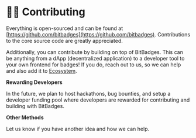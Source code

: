 # 👨‍💻 Contributing

Everything is open-sourced and can be found at [https://github.com/bitbadges](https://github.com/bitbadges). Contributions to the core source code are greatly appreciated.&#x20;

Additionally, you can contribute by building on top of BitBadges. This can be anything from a dApp (decentralized application) to a developer tool to your own frontend for badges! If you do, reach out to us, so we can help and also add it to [Ecosystem](../overview/ecosystem/).

**Rewarding Developers**

In the future, we plan to host hackathons, bug bounties, and setup a developer funding pool where developers are rewarded for contributing and building with BitBadges.

**Other Methods**

Let us know if you have another idea and how we can help.

